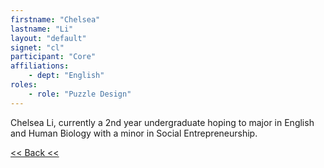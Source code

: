 ```yaml
---
firstname: "Chelsea"
lastname: "Li"
layout: "default"
signet: "cl"
participant: "Core"
affiliations: 
    - dept: "English"
roles: 
    - role: "Puzzle Design"
---
```


Chelsea Li, currently a 2nd year undergraduate hoping to major in English and Human Biology with a minor in Social Entrepreneurship. <!--I am interested in English and Asian literature, sociology, computer programming, and medical research. On-Grounds, I am an editor for the online publication The Rival, part of Student Council's Diversity Engagement Committee, Program Director for a volunteering unit at the hospital, a volunteer EMT with the Charlottesville-Albemarle Rescue Squad, and a researcher in the Zunder lab for the Biomedical Engineering Department. I am looking forward to laser cutting cool new puzzles and learning other techniques to come up with unique ways to interact with poetry, such as programming online puzzle games.-->  

[<< Back <<](../people.html)